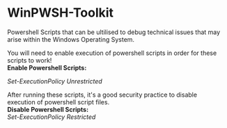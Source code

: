 # WinPWSH-Toolkit
Powershell Scripts that can be ultilised to debug technical issues that may arise within the Windows Operating System.

You will need to enable execution of powershell scripts in order for these scripts to work!
<br>
<b>Enable Powershell Scripts:</b>
<!-- <br><i>Set-ExecutionPolicy RemoteSigned</i> : Runs scripts created on the device. However, scripts created on another computer won't run unless they include a signature of a trusted publisher.
<br>
<br><i>Set-ExecutionPolicy AllSigned</i> : All the scripts will run as long as they've been signed by a trusted publisher. -->
<i>Set-ExecutionPolicy Unrestricted</i><!--: Runs any script without any restrictions.-->
<br>

After running these scripts, it's a good security practice to disable execution of powershell script files.
<br>
<b>Disable Powershell Scripts:</b>
<br><i>Set-ExecutionPolicy Restricted</i>
